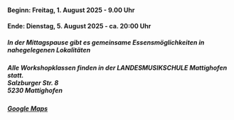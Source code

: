 #### Beginn: Freitag, 1. August 2025 - 9.00 Uhr
#### Ende: Dienstag, 5. August 2025 - ca. 20:00 Uhr

##### In der Mittagspause gibt es gemeinsame Essensmöglichkeiten in nahegelegenen Lokalitäten

##### Alle Workshopklassen finden in der LANDESMUSIKSCHULE Mattighofen statt.<br>Salzburger Str. 8<br>5230 Mattighofen
##### <a href="https://www.google.com/maps/place/Landesmusikschule/@48.1004375,13.1502182,18z/data=!4m5!3m4!1s0x47742568edba74c3:0x83b971c265914afc!8m2!3d48.1004904!4d13.1512641?hl=de" target="_blank">Google Maps</a>

<br>
